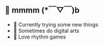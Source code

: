 ## 👋 mmmm (*￣▽￣)b

- 🔭 Currently trying some new things
- 🎨 Sometimes do digital arts
- 🎵 Love rhythm games
